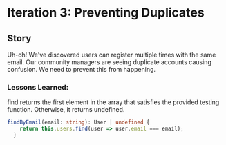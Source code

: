 # Iteration 3: Preventing Duplicates

## Story
Uh-oh! We've discovered users can register multiple times with the same email.
Our community managers are seeing duplicate accounts causing confusion. We need to prevent this from happening.

### Lessons Learned:
find returns the first element in the array that satisfies the provided testing function. Otherwise, it returns undefined.

```typescript
findByEmail(email: string): User | undefined {
    return this.users.find(user => user.email === email);
  }
```
